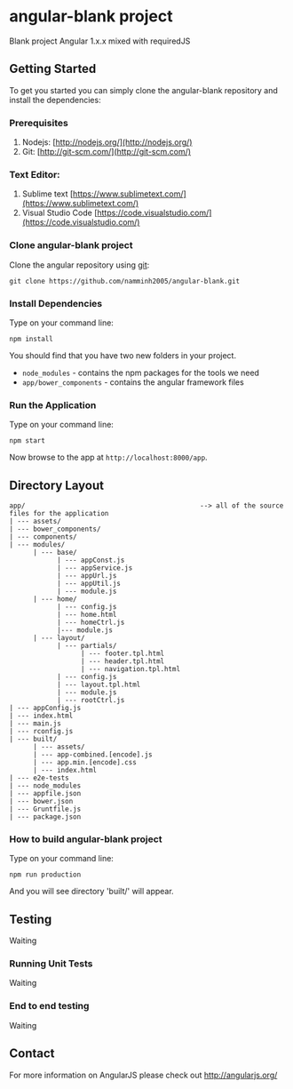 # angular-blank project

Blank project Angular 1.x.x mixed with requiredJS

## Getting Started

To get you started you can simply clone the angular-blank repository and install the dependencies:

### Prerequisites

1. Nodejs:                [http://nodejs.org/](http://nodejs.org/)
2. Git:                   [http://git-scm.com/](http://git-scm.com/)

### Text Editor:

1. Sublime text           [https://www.sublimetext.com/](https://www.sublimetext.com/)
2. Visual Studio Code     [https://code.visualstudio.com/](https://code.visualstudio.com/)

### Clone angular-blank project

Clone the angular repository using [git][git]:

```
git clone https://github.com/namminh2005/angular-blank.git
```

### Install Dependencies

Type on your command line:

```
npm install
```

You should find that you have two new folders in your project.

* `node_modules` - contains the npm packages for the tools we need
* `app/bower_components` - contains the angular framework files

### Run the Application

Type on your command line:

```
npm start
```

Now browse to the app at `http://localhost:8000/app`.

## Directory Layout

```
app/                                            --> all of the source files for the application
| --- assets/               
| --- bower_components/                         
| --- components/                               
| --- modules/
      | --- base/
            | --- appConst.js
            | --- appService.js
            | --- appUrl.js
            | --- appUtil.js
            | --- module.js
      | --- home/
            | --- config.js
            | --- home.html
            | --- homeCtrl.js
            |--- module.js
      | --- layout/
            | --- partials/
                  | --- footer.tpl.html
                  | --- header.tpl.html
                  | --- navigation.tpl.html
            | --- config.js
            | --- layout.tpl.html
            | --- module.js
            | --- rootCtrl.js
| --- appConfig.js
| --- index.html
| --- main.js
| --- rconfig.js
| --- built/
      | --- assets/
      | --- app-combined.[encode].js
      | --- app.min.[encode].css
      | --- index.html
| --- e2e-tests
| --- node_modules
| --- appfile.json
| --- bower.json
| --- Gruntfile.js
| --- package.json
```

### How to build angular-blank project

Type on your command line:

```
npm run production
```

And you will see directory 'built/' will appear.

## Testing

Waiting

### Running Unit Tests

Waiting

### End to end testing

Waiting

## Contact

For more information on AngularJS please check out http://angularjs.org/

[git]: http://git-scm.com/
[bower]: http://bower.io
[npm]: https://www.npmjs.org/
[node]: http://nodejs.org
[protractor]: https://github.com/angular/protractor
[jasmine]: http://jasmine.github.io
[karma]: http://karma-runner.github.io
[travis]: https://travis-ci.org/
[http-server]: https://github.com/nodeapps/http-server
